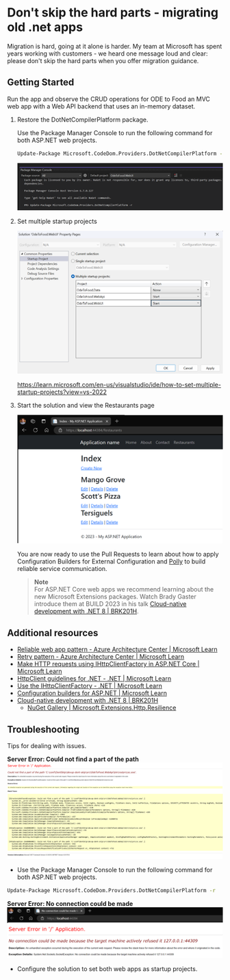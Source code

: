 # Don't skip the hard parts - migrating old .net apps
Migration is hard, going at it alone is harder. My team at Microsoft has spent years working with customers - we heard one message loud and clear: please don't skip the hard parts when you offer migration guidance.

## Getting Started
Run the app and observe the CRUD operations for ODE to Food an MVC web app with a Web API backend that uses an in-memory dataset.

1. Restore the DotNetCompilerPlatform package.

    Use the Package Manager Console to run the following command for both ASP.NET web projects.
    ```sh
    Update-Package Microsoft.CodeDom.Providers.DotNetCompilerPlatform -r
    ```

    ![#image of Package Manager Console command](./docs/images/RestoreTheDotNetCompilerPlatformPackage.png)

1. Set multiple startup projects

    ![#image showing that two start up projects should be selected](./docs/images/SetMultipleStartupProjects.png)

    https://learn.microsoft.com/en-us/visualstudio/ide/how-to-set-multiple-startup-projects?view=vs-2022

1. Start the solution and view the Restaurants page

    ![#image of the restaurants page](./docs/images/ImageOfTheRestaurantsPage.png)

    You are now ready to use the Pull Requests to learn about how to apply Configuration Builders for External Configuration and [Polly](https://github.com/App-vNext/Polly) to build reliable service communication.

    > **Note**<br>
    >  For ASP.NET Core web apps we recommend learning about the new Microsoft Extensions packages. Watch Brady Gaster introduce them at BUILD 2023 in his talk [Cloud-native development with .NET 8 | BRK201H](https://youtu.be/qoNflu8aRaA?t=1421).

## Additional resources

- [Reliable web app pattern - Azure Architecture Center | Microsoft Learn](https://learn.microsoft.com/azure/architecture/web-apps/guides/reliable-web-app/overview)
- [Retry pattern - Azure Architecture Center | Microsoft Learn](https://learn.microsoft.com/azure/architecture/patterns/retry)
- [Make HTTP requests using IHttpClientFactory in ASP.NET Core | Microsoft Learn](https://learn.microsoft.com/aspnet/core/fundamentals/http-requests?view=aspnetcore-7.0#use-polly-based-handlers)
- [HttpClient guidelines for .NET - .NET | Microsoft Learn](https://learn.microsoft.com/dotnet/fundamentals/networking/http/httpclient-guidelines#recommended-use)
- [Use the IHttpClientFactory - .NET | Microsoft Learn](https://learn.microsoft.com/dotnet/core/extensions/httpclient-factory?source=recommendations)
- [Configuration builders for ASP.NET | Microsoft Learn](https://learn.microsoft.com/en-us/aspnet/config-builder)
- [Cloud-native development with .NET 8 | BRK201H](https://youtu.be/qoNflu8aRaA?t=1421)
    - [NuGet Gallery | Microsoft.Extensions.Http.Resilience](https://www.nuget.org/packages/Microsoft.Extensions.Http.Resilience)

## Troubleshooting
Tips for dealing with issues.

**Server Error: Could not find a part of the path**
![#image of runtime roslyn csc.exe error](./docs/images/CouldNotFindAPartOfThePath.png)

- Use the Package Manager Console to run the following command for both ASP.NET web projects.

```sh
Update-Package Microsoft.CodeDom.Providers.DotNetCompilerPlatform -r
```

**Server Error: No connection could be made**
![#image of runtime connection error](./docs/images/NoConnectionCouldBeMade.png)

- Configure the solution to set both web apps as startup projects.